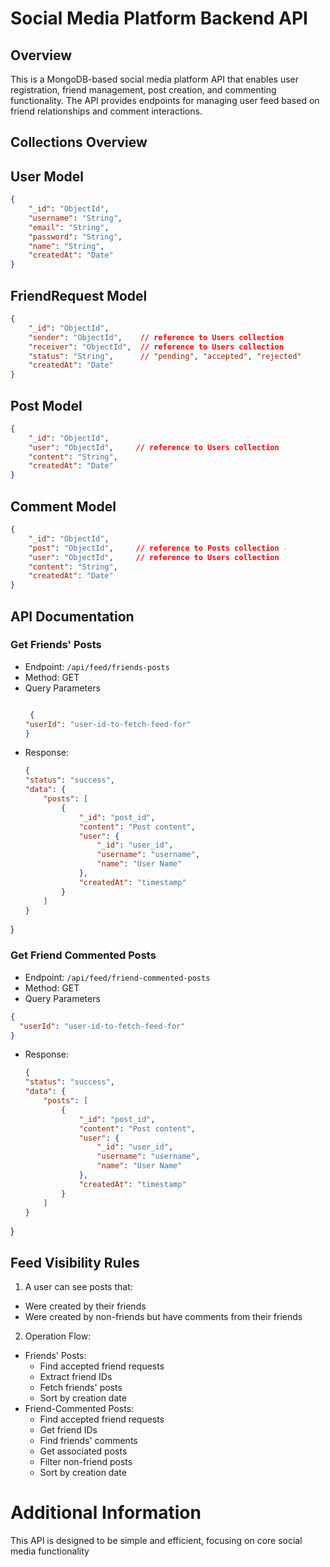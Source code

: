 # Social Media Platform Backend API

## Overview
This is a MongoDB-based social media platform API that enables user registration, friend management, post creation, and commenting functionality. The API provides endpoints for managing user feed based on friend relationships and comment interactions.

## Collections Overview

## User Model
```json
{
    "_id": "ObjectId",
    "username": "String",
    "email": "String",
    "password": "String",  
    "name": "String",
    "createdAt": "Date"
}
```

## FriendRequest Model
```json
{
    "_id": "ObjectId",
    "sender": "ObjectId",    // reference to Users collection
    "receiver": "ObjectId",  // reference to Users collection
    "status": "String",      // "pending", "accepted", "rejected"
    "createdAt": "Date"
}
```

## Post Model
```json
{
    "_id": "ObjectId",
    "user": "ObjectId",     // reference to Users collection
    "content": "String",
    "createdAt": "Date"
}
```

## Comment Model
```json
{
    "_id": "ObjectId",
    "post": "ObjectId",     // reference to Posts collection
    "user": "ObjectId",     // reference to Users collection
    "content": "String",
    "createdAt": "Date"
}
```

## API Documentation

### Get Friends' Posts
- Endpoint: `/api/feed/friends-posts`
- Method: GET
- Query Parameters
  ```json
  
   {
  "userId": "user-id-to-fetch-feed-for"
  }
  
  ```
- Response:
  ```json
  {
  "status": "success",
  "data": {
      "posts": [
          {
              "_id": "post_id",
              "content": "Post content",
              "user": {
                  "_id": "user_id",
                  "username": "username",
                  "name": "User Name"
              },
              "createdAt": "timestamp"
          }
      ]
  }
}
###  Get Friend Commented Posts
- Endpoint: `/api/feed/friend-commented-posts`
- Method: GET
- Query Parameters
```json
{
  "userId": "user-id-to-fetch-feed-for"
}
```
- Response:
  ```json
  {
  "status": "success",
  "data": {
      "posts": [
          {
              "_id": "post_id",
              "content": "Post content",
              "user": {
                  "_id": "user_id",
                  "username": "username",
                  "name": "User Name"
              },
              "createdAt": "timestamp"
          }
      ]
  }
}

## Feed Visibility Rules

1) A user can see posts that:
- Were created by their friends
- Were created by non-friends but have comments from their friends

2) Operation Flow:
- Friends' Posts:
   - Find accepted friend requests
   - Extract friend IDs
   - Fetch friends' posts
   - Sort by creation date
- Friend-Commented Posts:
   - Find accepted friend requests
   - Get friend IDs
   - Find friends' comments
   - Get associated posts
   - Filter non-friend posts
   - Sort by creation date

# Additional Information
This API is designed to be simple and efficient, focusing on core social media functionality
    



  

